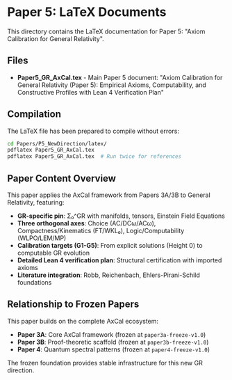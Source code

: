 # Paper 5: LaTeX Documents

This directory contains the LaTeX documentation for Paper 5: "Axiom Calibration for General Relativity".

## Files

- **Paper5_GR_AxCal.tex** - Main Paper 5 document: "Axiom Calibration for General Relativity (Paper 5): Empirical Axioms, Computability, and Constructive Profiles with Lean 4 Verification Plan"

## Compilation

The LaTeX file has been prepared to compile without errors:

```bash
cd Papers/P5_NewDirection/latex/
pdflatex Paper5_GR_AxCal.tex
pdflatex Paper5_GR_AxCal.tex  # Run twice for references
```

## Paper Content Overview

This paper applies the AxCal framework from Papers 3A/3B to General Relativity, featuring:

- **GR-specific pin**: Σ₀^GR with manifolds, tensors, Einstein Field Equations
- **Three orthogonal axes**: Choice (AC/DCω/ACω), Compactness/Kinematics (FT/WKL₀), Logic/Computability (WLPO/LEM/MP)
- **Calibration targets (G1-G5)**: From explicit solutions (Height 0) to computable GR evolution
- **Detailed Lean 4 verification plan**: Structural certification with imported axioms
- **Literature integration**: Robb, Reichenbach, Ehlers-Pirani-Schild foundations

## Relationship to Frozen Papers

This paper builds on the complete AxCal ecosystem:
- **Paper 3A**: Core AxCal framework (frozen at `paper3a-freeze-v1.0`)
- **Paper 3B**: Proof-theoretic scaffold (frozen at `paper3b-freeze-v1.0`) 
- **Paper 4**: Quantum spectral patterns (frozen at `paper4-freeze-v1.0`)

The frozen foundation provides stable infrastructure for this new GR direction.